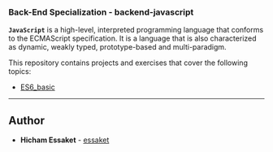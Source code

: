 ### Back-End Specialization - backend-javascript

**`JavaScript`** is a high-level, interpreted programming language that conforms to the ECMAScript specification. It is a language that is also characterized as dynamic, weakly typed, prototype-based and multi-paradigm.

This repository contains projects and exercises that cover the following topics:

- [ES6_basic](https://github.com/essaket/alx-backend-javascript/tree/master/0x00-ES6_basic)

---

## Author
* **Hicham Essaket** - [essaket](https://github.com/essaket)
